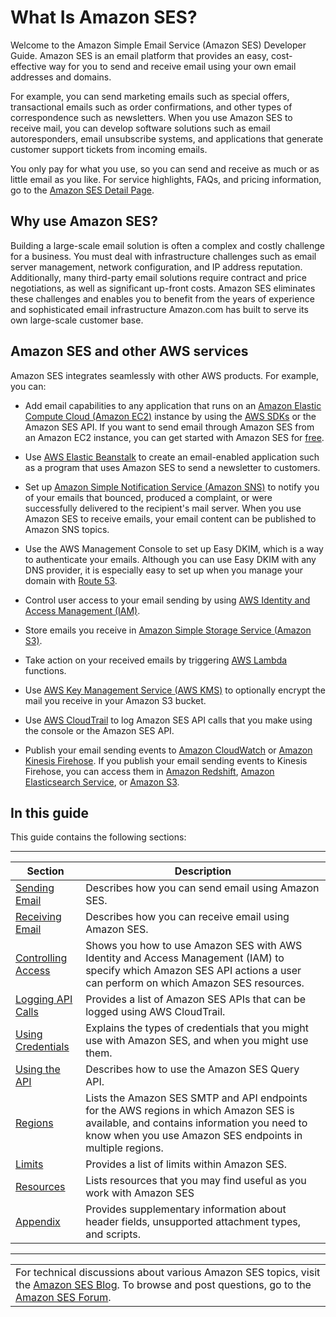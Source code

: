 # What Is Amazon SES?<a name="Welcome"></a>

Welcome to the Amazon Simple Email Service \(Amazon SES\) Developer Guide\. Amazon SES is an email platform that provides an easy, cost\-effective way for you to send and receive email using your own email addresses and domains\.

For example, you can send marketing emails such as special offers, transactional emails such as order confirmations, and other types of correspondence such as newsletters\. When you use Amazon SES to receive mail, you can develop software solutions such as email autoresponders, email unsubscribe systems, and applications that generate customer support tickets from incoming emails\.

You only pay for what you use, so you can send and receive as much or as little email as you like\. For service highlights, FAQs, and pricing information, go to the [Amazon SES Detail Page](https://aws.amazon.com/ses/)\.

## Why use Amazon SES?<a name="why-use-ses"></a>

Building a large\-scale email solution is often a complex and costly challenge for a business\. You must deal with infrastructure challenges such as email server management, network configuration, and IP address reputation\. Additionally, many third\-party email solutions require contract and price negotiations, as well as significant up\-front costs\. Amazon SES eliminates these challenges and enables you to benefit from the years of experience and sophisticated email infrastructure Amazon\.com has built to serve its own large\-scale customer base\. 

## Amazon SES and other AWS services<a name="ses-and-aws"></a>

Amazon SES integrates seamlessly with other AWS products\. For example, you can:

+ Add email capabilities to any application that runs on an [Amazon Elastic Compute Cloud \(Amazon EC2\)](https://aws.amazon.com/ec2/) instance by using the [AWS SDKs](https://aws.amazon.com/tools/) or the Amazon SES API\. If you want to send email through Amazon SES from an Amazon EC2 instance, you can get started with Amazon SES for [free](https://aws.amazon.com/ses/pricing/)\.

+ Use [AWS Elastic Beanstalk](https://aws.amazon.com/elasticbeanstalk/) to create an email\-enabled application such as a program that uses Amazon SES to send a newsletter to customers\.

+ Set up [Amazon Simple Notification Service \(Amazon SNS\)](https://aws.amazon.com/sns/) to notify you of your emails that bounced, produced a complaint, or were successfully delivered to the recipient's mail server\. When you use Amazon SES to receive emails, your email content can be published to Amazon SNS topics\.

+ Use the AWS Management Console to set up Easy DKIM, which is a way to authenticate your emails\. Although you can use Easy DKIM with any DNS provider, it is especially easy to set up when you manage your domain with [Route 53](https://aws.amazon.com/route53/)\.

+ Control user access to your email sending by using [AWS Identity and Access Management \(IAM\)](https://aws.amazon.com/iam/)\.

+ Store emails you receive in [Amazon Simple Storage Service \(Amazon S3\)](https://aws.amazon.com/s3/)\.

+ Take action on your received emails by triggering [AWS Lambda](https://aws.amazon.com/lambda/) functions\.

+ Use [AWS Key Management Service \(AWS KMS\)](https://aws.amazon.com/kms/) to optionally encrypt the mail you receive in your Amazon S3 bucket\.

+ Use [AWS CloudTrail](https://aws.amazon.com/cloudtrail/) to log Amazon SES API calls that you make using the console or the Amazon SES API\.

+ Publish your email sending events to [Amazon CloudWatch](https://aws.amazon.com/cloudwatch/) or [Amazon Kinesis Firehose](https://aws.amazon.com/firehose/)\. If you publish your email sending events to Kinesis Firehose, you can access them in [Amazon Redshift](https://aws.amazon.com/redshift/), [Amazon Elasticsearch Service](https://aws.amazon.com/elasticsearch-service/), or [Amazon S3](https://aws.amazon.com/s3/)\.

## In this guide<a name="in-this-guide"></a>

This guide contains the following sections:


****  

| Section | Description | 
| --- | --- | 
| [Sending Email](sending-email.md) | Describes how you can send email using Amazon SES\. | 
| [Receiving Email](receiving-email.md) | Describes how you can receive email using Amazon SES\. | 
| [Controlling Access](control-user-access.md) | Shows you how to use Amazon SES with AWS Identity and Access Management \(IAM\) to specify which Amazon SES API actions a user can perform on which Amazon SES resources\. | 
| [Logging API Calls](logging-using-cloudtrail.md) | Provides a list of Amazon SES APIs that can be logged using AWS CloudTrail\. | 
| [Using Credentials](using-credentials.md) | Explains the types of credentials that you might use with Amazon SES, and when you might use them\. | 
| [Using the API](using-the-api.md) | Describes how to use the Amazon SES Query API\. | 
| [Regions](regions.md) | Lists the Amazon SES SMTP and API endpoints for the AWS regions in which Amazon SES is available, and contains information you need to know when you use Amazon SES endpoints in multiple regions\. | 
| [Limits](limits.md) | Provides a list of limits within Amazon SES\. | 
| [Resources](resources.md) | Lists resources that you may find useful as you work with Amazon SES | 
| [Appendix](appendix.md) | Provides supplementary information about header fields, unsupported attachment types, and scripts\. | 


****  

|  | 
| --- |
| For technical discussions about various Amazon SES topics, visit the [Amazon SES Blog](https://aws.amazon.com//blogs/ses/)\. To browse and post questions, go to the [Amazon SES Forum](https://forums.aws.amazon.com/forum.jspa?forumID=90)\. | 